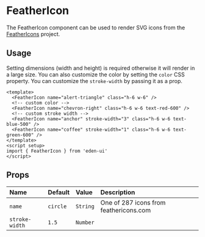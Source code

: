 <script setup>
import FeatherIcon from '../../src/components/FeatherIcon.vue'
</script>

# FeatherIcon

The FeatherIcon component can be used to render SVG icons from the
[FeatherIcons](https://feathericons.com) project.

## Usage

Setting dimensions (width and height) is required otherwise it will render in a
large size. You can also customize the color by setting the `color` CSS
property. You can customize the `stroke-width` by passing it as a prop.

<Story class="gap-4">
    <FeatherIcon name="alert-triangle" class="w-6 h-6" />
    <FeatherIcon name="chevron-right" class="w-6 h-6 text-red-600" />
    <FeatherIcon name="anchor" class="w-6 h-6 text-blue-500" stroke-width="3" />
    <FeatherIcon name="coffee" class="w-6 h-6 text-green-600" stroke-width="1" />
</Story>

```vue
<template>
  <FeatherIcon name="alert-triangle" class="h-6 w-6" />
  <!-- custom color -->
  <FeatherIcon name="chevron-right" class="h-6 w-6 text-red-600" />
  <!-- custom stroke width -->
  <FeatherIcon name="anchor" stroke-width="3" class="h-6 w-6 text-blue-500" />
  <FeatherIcon name="coffee" stroke-width="1" class="h-6 w-6 text-green-600" />
</template>
<script setup>
import { FeatherIcon } from 'eden-ui'
</script>
```

## Props

| Name           | Default  | Value    | Description                            |
| :------------- | :------- | :------- | :------------------------------------- |
| `name`         | `circle` | `String` | One of 287 icons from feathericons.com |
| `stroke-width` | `1.5`    | `Number` |                                        |
